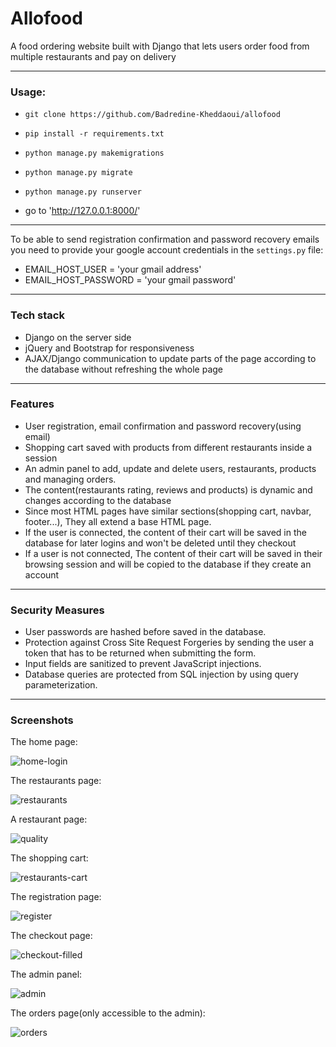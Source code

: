 # Allofood

A food ordering website built with Django that lets users order food from multiple restaurants and pay on delivery

****

### Usage:

- `git clone https://github.com/Badredine-Kheddaoui/allofood`

- `pip install -r requirements.txt`

- `python manage.py makemigrations`

- `python manage.py migrate`

- `python manage.py runserver`

- go to 'http://127.0.0.1:8000/'

****

To be able to send registration confirmation and password recovery emails you need to provide your google account credentials  in the `settings.py` file:
- EMAIL_HOST_USER  = 'your gmail address'
- EMAIL_HOST_PASSWORD = 'your gmail password'

****

### Tech stack
- Django on the server side
- jQuery and Bootstrap for responsiveness
- AJAX/Django communication to update parts of the page according to the database without refreshing the whole page

****

### Features
- User registration, email confirmation and password recovery(using email)
- Shopping cart saved with products from different restaurants inside a session
- An admin panel to add, update and delete users, restaurants, products and managing orders.
- The content(restaurants rating, reviews and products) is dynamic and changes according to the database
- Since most HTML pages have similar sections(shopping cart, navbar, footer...), They all extend a base HTML page.
- If the user is connected, the content of their cart will be saved in the database for later logins and won't be deleted until they checkout
- If a user is not connected, The content of their cart will be saved in their browsing session and will be copied to the database if they create an account

****

### Security Measures
- User passwords are hashed before saved in the database.
- Protection against Cross Site Request Forgeries by sending the user a token that has to be returned when submitting the form.
- Input fields are sanitized to prevent JavaScript injections.
- Database queries are protected from SQL injection by using query parameterization.

****

### Screenshots

The home page:

![home-login](./screenshots/home-login.jpg)



The restaurants page:

![restaurants](./screenshots/restaurants.png)



A restaurant page:

![quality](./screenshots/quality.jpg)



The shopping cart:

![restaurants-cart](./screenshots/restaurants-cart.png)



The registration page:

![register](./screenshots/register.png)



The checkout page:

![checkout-filled](./screenshots/checkout-filled.png)



The admin panel:

![admin](./screenshots/admin.png)



The orders page(only accessible to the admin):

![orders](./screenshots/orders.png)